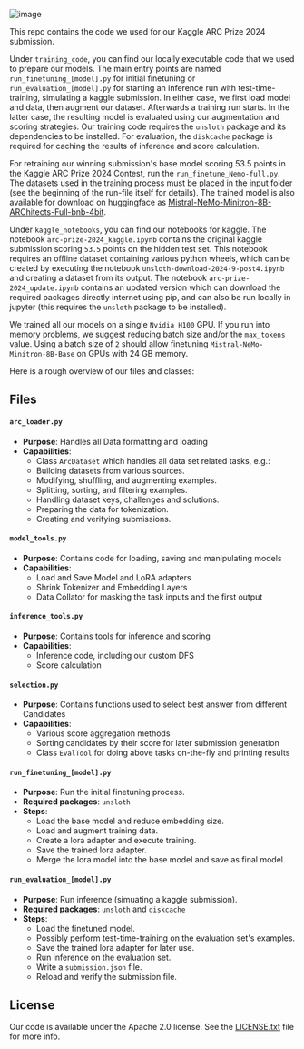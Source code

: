 ![image](https://github.com/user-attachments/assets/28ce6c85-74b3-4488-bdbf-02e110692c3a)


This repo contains the code we used for our Kaggle ARC Prize 2024 submission.

Under `training_code`, you can find our locally executable code that we used to prepare our models. The main entry points are named `run_finetuning_[model].py` for initial finetuning or `run_evaluation_[model].py` for starting an inference run with test-time-training, simulating a kaggle submission. In either case, we first load model and data, then augment our dataset. Afterwards a training run starts. In the latter case, the resulting model is evaluated using our augmentation and scoring strategies. Our training code requires the `unsloth` package and its dependencies to be installed. For evaluation, the `diskcache` package is required for caching the results of inference and score calculation.

For retraining our winning submission's base model scoring 53.5 points in the Kaggle ARC Prize 2024 Contest, run the `run_finetune_Nemo-full.py`. The datasets used in the training process must be placed in the input folder (see the beginning of the run-file itself for details). The trained model is also available for download on huggingface as [Mistral-NeMo-Minitron-8B-ARChitects-Full-bnb-4bit](https://huggingface.co/da-fr/Mistral-NeMo-Minitron-8B-ARChitects-Full-bnb-4bit).

Under `kaggle_notebooks`, you can find our notebooks for kaggle. The notebook `arc-prize-2024_kaggle.ipynb` contains the original kaggle submission scoring `53.5` points on the hidden test set. This notebook requires an offline dataset containing various python wheels, which can be created by executing the notebook `unsloth-download-2024-9-post4.ipynb` and creating a dataset from its output. The notebook `arc-prize-2024_update.ipynb` contains an updated version which can download the required packages directly internet using pip, and can also be run locally in jupyter (this requires the `unsloth` package to be installed).

We trained all our models on a single `Nvidia H100` GPU. If you run into memory problems, we suggest reducing batch size and/or the `max_tokens` value. Using a batch size of `2` should allow finetuning `Mistral-NeMo-Minitron-8B-Base` on GPUs with 24 GB memory.

Here is a rough overview of our files and classes:

## Files

#### `arc_loader.py`
- **Purpose**: Handles all Data formatting and loading
- **Capabilities**:
   - Class `ArcDataset` which handles all data set related tasks, e.g.:
   - Building datasets from various sources.
   - Modifying, shuffling, and augmenting examples.
   - Splitting, sorting, and filtering examples.
   - Handling dataset keys, challenges and solutions.
   - Preparing the data for tokenization.
   - Creating and verifying submissions.

#### `model_tools.py`
- **Purpose**: Contains code for loading, saving and manipulating models
- **Capabilities**: 
   - Load and Save Model and LoRA adapters
   - Shrink Tokenizer and Embedding Layers
   - Data Collator for masking the task inputs and the first output

#### `inference_tools.py`
- **Purpose**: Contains tools for inference and scoring
- **Capabilities**: 
   - Inference code, including our custom DFS
   - Score calculation

#### `selection.py`
- **Purpose**: Contains functions used to select best answer from different Candidates
- **Capabilities**:
   - Various score aggregation methods
   - Sorting candidates by their score for later submission generation
   - Class `EvalTool` for doing above tasks on-the-fly and printing results

#### `run_finetuning_[model].py`
- **Purpose**: Run the initial finetuning process.
- **Required packages**: `unsloth`
- **Steps**:
   - Load the base model and reduce embedding size.
   - Load and augment training data.
   - Create a lora adapter and execute training.
   - Save the trained lora adapter.
   - Merge the lora model into the base model and save as final model.

#### `run_evaluation_[model].py`
- **Purpose**: Run inference (simuating a kaggle submission).
- **Required packages**: `unsloth` and `diskcache`
- **Steps**:
   - Load the finetuned model.
   - Possibly perform test-time-training on the evaluation set's examples.
   - Save the trained lora adapter for later use.
   - Run inference on the evaluation set.
   - Write a `submission.json` file.
   - Reload and verify the submission file.

## License

Our code is available under the Apache 2.0 license. See the [LICENSE.txt](LICENSE.txt) file for more info.

